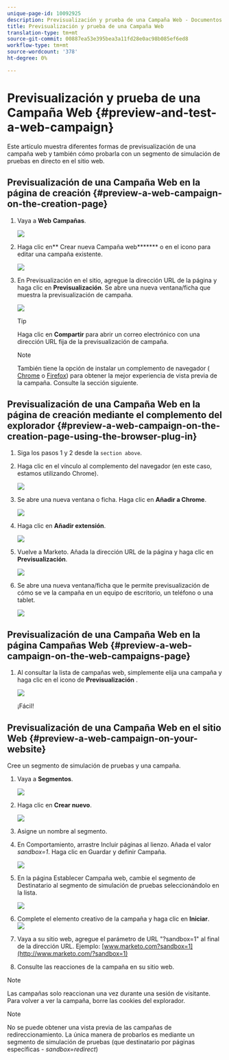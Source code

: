 ```yaml
---
unique-page-id: 10092925
description: Previsualización y prueba de una Campaña Web - Documentos de marketing - Documentación del producto
title: Previsualización y prueba de una Campaña Web
translation-type: tm+mt
source-git-commit: 00887ea53e395bea3a11fd28e0ac98b085ef6ed8
workflow-type: tm+mt
source-wordcount: '378'
ht-degree: 0%

---
```



# Previsualización y prueba de una Campaña Web {#preview-and-test-a-web-campaign}

Este artículo muestra diferentes formas de previsualización de una campaña web y también cómo probarla con un segmento de simulación de pruebas en directo en el sitio web.

## Previsualización de una Campaña Web en la página de creación {#preview-a-web-campaign-on-the-creation-page}

1. Vaya a **Web** **Campañas**.

   ![](assets/image2016-8-18-15-3a59-3a35.png)

1. Haga clic en** Crear nueva Campaña web******* o en el icono para editar una campaña existente.

   ![](assets/create-new-or-edit-web-campaign.png)

1. En Previsualización en el sitio, agregue la dirección URL de la página y haga clic en **Previsualización**. Se abre una nueva ventana/ficha que muestra la previsualización de campaña.

   ![](assets/three-1.png)

   >[!TIP]
   >
   >Haga clic en **Compartir** para abrir un correo electrónico con una dirección URL fija de la previsualización de campaña.

   >[!NOTE]
   >
   >También tiene la opción de instalar un complemento de navegador ( [Chrome](https://chrome.google.com/webstore/detail/marketo-web-personalizati/ldiddonjplchallbngbccbfdfeldohkj) o [Firefox](http://docs.marketo.com/display/docs/assets/mwp-0.0.0.8.xpi)) para obtener la mejor experiencia de vista previa de la campaña. Consulte la sección siguiente.

## Previsualización de una Campaña Web en la página de creación mediante el complemento del explorador {#preview-a-web-campaign-on-the-creation-page-using-the-browser-plug-in}

1. Siga los pasos 1 y 2 desde la `section above`.
1. Haga clic en el vínculo al complemento del navegador (en este caso, estamos utilizando Chrome).

   ![](assets/4-1.png)

1. Se abre una nueva ventana o ficha. Haga clic en **Añadir a Chrome**.

   ![](assets/five.png)

1. Haga clic en **Añadir extensión**.

   ![](assets/six.png)

1. Vuelve a Marketo. Añada la dirección URL de la página y haga clic en **Previsualización**.

   ![](assets/seven.png)

1. Se abre una nueva ventana/ficha que le permite previsualización de cómo se ve la campaña en un equipo de escritorio, un teléfono o una tablet.

   ![](assets/campaign-preview.png)

## Previsualización de una Campaña Web en la página Campañas Web {#preview-a-web-campaign-on-the-web-campaigns-page}

1. Al consultar la lista de campañas web, simplemente elija una campaña y haga clic en el icono de **Previsualización** .

   ![](assets/web-campaigns-1-preview-hand.png)

   ¡Fácil!

## Previsualización de una Campaña Web en el sitio Web {#preview-a-web-campaign-on-your-website}

Cree un segmento de simulación de pruebas y una campaña.

1. Vaya a **Segmentos**.

   ![](assets/new-dropdown-segments-hand.jpg)

1. Haga clic en **Crear nuevo**.

   ![](assets/image2015-9-10-10-3a42-3a39.png)

1. Asigne un nombre al segmento.
1. En Comportamiento, arrastre Incluir páginas al lienzo. Añada el valor *sandbox=1*. Haga clic en Guardar y definir Campaña.

   ![](assets/segment.png)

1. En la página Establecer Campaña web, cambie el segmento de Destinatario al segmento de simulación de pruebas seleccionándolo en la lista.

   ![](assets/set-web-campaign-target-segment.jpg)

1. Complete el elemento creativo de la campaña y haga clic en **Iniciar**.\
   ![](assets/click-launch.jpg)

1. Vaya a su sitio web, agregue el parámetro de URL &quot;?sandbox=1&quot; al final de la dirección URL. Ejemplo: [www.marketo.com?sandbox=1](http://www.marketo.com/?sandbox=1)
1. Consulte las reacciones de la campaña en su sitio web.

>[!NOTE]
>
>Las campañas solo reaccionan una vez durante una sesión de visitante. Para volver a ver la campaña, borre las cookies del explorador.

>[!NOTE]
>
>No se puede obtener una vista previa de las campañas de redireccionamiento. La única manera de probarlos es mediante un segmento de simulación de pruebas (que destinatario por páginas específicas - *sandbox=redirect*)

